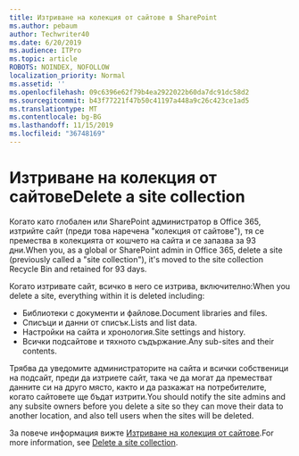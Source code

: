 ```yaml
---
title: Изтриване на колекция от сайтове в SharePoint
ms.author: pebaum
author: Techwriter40
ms.date: 6/20/2019
ms.audience: ITPro
ms.topic: article
ROBOTS: NOINDEX, NOFOLLOW
localization_priority: Normal
ms.assetid: ''
ms.openlocfilehash: 09c6396e62f79b4ea2922022b60da7dc91dc58d2
ms.sourcegitcommit: b43f77221f47b50c41197a448a9c26c423ce1ad5
ms.translationtype: MT
ms.contentlocale: bg-BG
ms.lasthandoff: 11/15/2019
ms.locfileid: "36748169"
---
```

# <a name="delete-a-site-collection"></a><span data-ttu-id="ddb6c-102">Изтриване на колекция от сайтове</span><span class="sxs-lookup"><span data-stu-id="ddb6c-102">Delete a site collection</span></span>

<span data-ttu-id="ddb6c-103">Когато като глобален или SharePoint администратор в Office 365, изтрийте сайт (преди това наречена "колекция от сайтове"), тя се премества в колекцията от кошчето на сайта и се запазва за 93 дни.</span><span class="sxs-lookup"><span data-stu-id="ddb6c-103">When you, as a global or SharePoint admin in Office 365, delete a site (previously called a "site collection"), it's moved to the site collection Recycle Bin and retained for 93 days.</span></span> 

<span data-ttu-id="ddb6c-104">Когато изтривате сайт, всичко в него се изтрива, включително:</span><span class="sxs-lookup"><span data-stu-id="ddb6c-104">When you delete a site, everything within it is deleted including:</span></span>

- <span data-ttu-id="ddb6c-105">Библиотеки с документи и файлове.</span><span class="sxs-lookup"><span data-stu-id="ddb6c-105">Document libraries and files.</span></span>
- <span data-ttu-id="ddb6c-106">Списъци и данни от списък.</span><span class="sxs-lookup"><span data-stu-id="ddb6c-106">Lists and list data.</span></span>
- <span data-ttu-id="ddb6c-107">Настройки на сайта и хронология.</span><span class="sxs-lookup"><span data-stu-id="ddb6c-107">Site settings and history.</span></span>
- <span data-ttu-id="ddb6c-108">Всички подсайтове и тяхното съдържание.</span><span class="sxs-lookup"><span data-stu-id="ddb6c-108">Any sub-sites and their contents.</span></span>

<span data-ttu-id="ddb6c-109">Трябва да уведомите администраторите на сайта и всички собственици на подсайт, преди да изтриете сайт, така че да могат да преместват данните си на друго място, както и да разкажат на потребителите, когато сайтовете ще бъдат изтрити.</span><span class="sxs-lookup"><span data-stu-id="ddb6c-109">You should notify the site admins and any subsite owners before you delete a site so they can move their data to another location, and also tell users when the sites will be deleted.</span></span> 

<span data-ttu-id="ddb6c-110">За повече информация вижте [Изтриване на колекция от сайтове](https://docs.microsoft.com/sharepoint/delete-site-collection).</span><span class="sxs-lookup"><span data-stu-id="ddb6c-110">For more information, see [Delete a site collection](https://docs.microsoft.com/sharepoint/delete-site-collection).</span></span> 